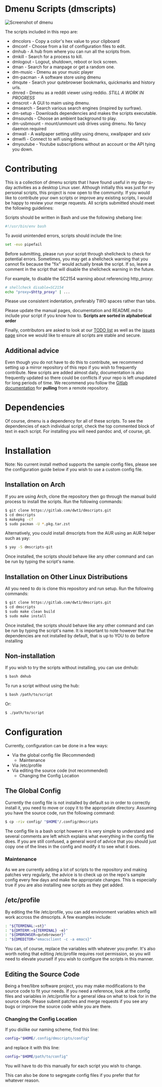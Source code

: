 # Dmenu Scripts (dmscripts)

![Screenshot of dmenu](https://gitlab.com/dwt1/dotfiles/raw/master/.screenshots/dmenu-distrotube01.png)

The scripts included in this repo are:

+ dmcolors - Copy a color's hex value to your clipboard
+ dmconf - Choose from a list of configuration files to edit.
+ dmhub - A hub from where you can run all the scripts from.
+ dmkill - Search for a process to kill.
+ dmlogout - Logout, shutdown, reboot or lock screen.
+ dman - Search for a manpage or get a random one.
+ dm-music - Dmenu as your music player
+ dm-pacman - A software store using dmenu
+ dmqute - Search your qutebrowser bookmarks, quickmarks and history urls.
+ dmred - Dmenu as a reddit viewer using reddio. *STILL A WORK IN PROGRESS*
+ dmscrot - A GUI to maim using dmenu.
+ dmsearch - Search various search engines (inspired by surfraw).
+ dm-setup - Downloads dependencies and makes the scripts executable.
+ dmsounds - Choose an ambient background to play.
+ dm-usbmount - mount/unmount usb drives using dmenu. No fancy daemon required
+ dmwall - A wallpaper setting utility using dmenu, xwallpaper and sxiv
+ dmwifi - Connect to wifi using dmenu.
+ dmyoutube - Youtube subscriptions without an account or the API tying you down.

# Contributing

This is a collection of dmenu scripts that I have found useful in my day-to-day activities as a desktop Linux user.  Although initially this was just for my personal scripts, this project is now open to the community.  If you would like to contribute your own scripts or improve any existing scripts, I would be happy to review your merge requests.  All scripts submitted should meet the following guidelines:

Scripts should be written in Bash and use the following shebang line:

```bash
#!/usr/bin/env bash
```    

To avoid unintended errors, scripts should include the line: 

```bash
set -euo pipefail
```

Before submitting, please run your script through shellcheck to check for potential errors.  Sometimes, you may get a shellcheck warning that you cannot fix because the "fix" would actually break the script.  If so, leave a comment in the script that will disable the shellcheck warning in the future.

For example, to disable the SC2154 warning about referencing http_proxy:

```bash
# shellcheck disable=SC2154
echo "proxy=$http_proxy" | ...
```

Please use consistent indentation, preferably TWO spaces rather than tabs.  

Please update the manual pages, documentation and README.md to include your script if you know how to. **Scripts are sorted in alphabetical order**

Finally, contributors are asked to look at our [TODO list](TODO.md) as well as the [issues page](https://gitlab.com/dwt1/dmscripts/-/issues) since we would like to ensure all scripts are stable and secure.

## Additional advice

Even though you do not have to do this to contribute, we recommend setting up a mirror repository of this repo if you wish to frequently contribute. New scripts are added almost daily, documentation is also frequently updated so there could be conflicts if your repo is left unupdated for long periods of time. We recommend you follow the [Gitlab documentation](https://docs.gitlab.com/ee/user/project/repository/repository_mirroring.html) for **pulling** from a remote repository.

# Dependencies

Of course, dmenu is a dependency for all of these scripts.  To see the dependencies of each individual script, check the top commented block of text in each script. For installing you will need pandoc and, of course, git.

# Installation

Note: No current install method supports the sample config files, please see the configuration guide below if you wish to use a custom config file.

## Installation on Arch

If you are using Arch, clone the repository then go through the manual build process to install the scripts. Run the following commands:

```bash
$ git clone https://gitlab.com/dwt1/dmscripts.git
$ cd dmscripts
$ makepkg -cf
$ sudo pacman -U *.pkg.tar.zst
```

Alternatively, you could install dmscripts from the AUR using an AUR helper such as yay:

```bash
$ yay -S dmscripts-git
```

Once installed, the scripts should behave like any other command and can be run by typing the script's name.

## Installation on Other Linux Distributions

All you need to do is clone this repository and run setup. Run the following commands:

```bash
$ git clone https://gitlab.com/dwt1/dmscripts.git
$ cd dmscripts
$ sudo make clean build
$ sudo make install
```

Once installed, the scripts should behave like any other command and can be run by typing the script's name. It is important to note however that the dependencies are not installed by default, that is up to YOU to do before installing

## Non-installation

If you wish to try the scripts without installing, you can use dmhub:

```bash
$ bash dmhub
```

To run a script without using the hub:

```bash
$ bash /path/to/script
```

Or:

```bash
$ ./path/to/script
```

# Configuration

Currently, configuration can be done in a few ways:
+ Via the global config file (Recommended)
	+ Maintenance
+ Via /etc/profile
+ Via editing the source code (not recommended)
	+ Changing the Config Location

## The Global Config

Currently the config file is not installed by default so in order to correctly install it, you need to move or copy it to the appropriate directory. Assuming you have the source code, run the following command:

```bash
$ cp -riv config/ "$HOME"/.config/dmscripts
```

The config file is a bash script however it is very simple to understand and several comments are left which explains what everything in the config file does. If you are still confused, a general word of advice that you should just copy one of the lines in the config and modify it to see what it does.

### Maintenance

As we are currently adding a lot of scripts to the repository and making patches very regularly, the advice is to check up on the repo's sample config every few days and make the appropriate changes. This is especially true if you are also installing new scripts as they get added.

## /etc/profile

By editing the file /etc/profile, you can add environment variables which will work accross the dmscripts. A few examples include:

```bash
: "${TERMINAL:=st}"
: "${DMTERM:=${TERMINAL} -e}"
: "${DMBROWSER=qutebrowser}"
: "${DMEDITOR="emacsclient -c -a emacs}"
```

You can, of course, replace the variables with whatever you prefer. It's also worth noting that editing /etc/profile requires root permission, so you will need to elevate yourself if you wish to configure the scripts in this manner.

## Editing the Source Code

Being a free/libre software project, you may make modifications to the source code to fit your needs. If you need a reference, look at the config files and variables in /etc/profile for a general idea on what to look for in the source code. Please submit patches and merge requests if you see any bugs or improve the source code while you are there.

### Changing the Config Location

If you dislike our naming scheme, find this line:

```bash
config="$HOME/.config/dmscripts/config"
```

and replace it with this line:

```bash
config="$HOME/path/to/config"
```

You will have to do this manually for each script you wish to change.

This can also be done to segregate config files if you prefer that for whatever reason.
